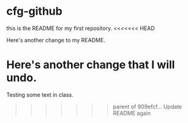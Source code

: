 # cfg-github
this is the README for my first repository.
<<<<<<< HEAD




Here's another change to my README.



Here's another change that I will undo.
=======
Testing some text in class.
>>>>>>> parent of 909efcf... Update README again
